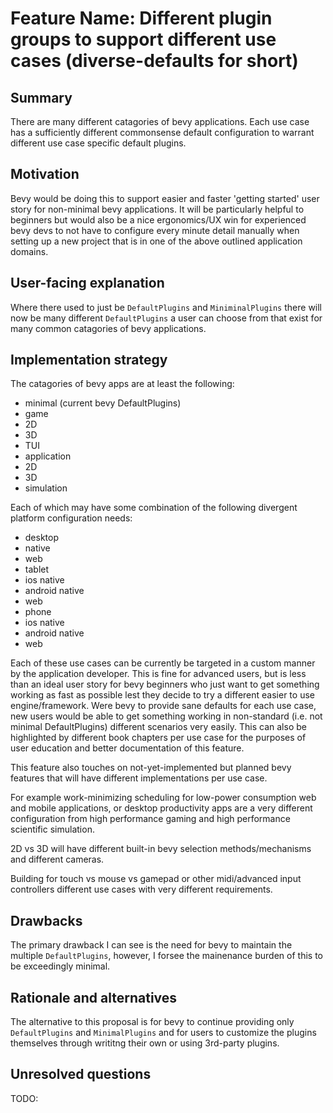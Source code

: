 # Feature Name: Different plugin groups to support different use cases (diverse-defaults for short)

## Summary

There are many different catagories of bevy applications. Each use case has a sufficiently different commonsense default configuration to warrant different use case specific default plugins.

## Motivation

Bevy would be doing this to support easier and faster 'getting started' user story for non-minimal bevy applications. It will be particularly helpful to beginners but would also be a nice ergonomics/UX win for experienced bevy devs to not have to configure every minute detail manually when setting up a new project that is in one of the above outlined application domains.

## User-facing explanation

Where there used to just be `DefaultPlugins` and `MiniminalPlugins` there will now be many different `DefaultPlugins` a user can choose from that exist for many common catagories of bevy applications.

## Implementation strategy

The catagories of bevy apps are at least the following:

- minimal (current bevy DefaultPlugins)
- game
 - 2D
 - 3D
- TUI
- application
 - 2D
 - 3D 
- simulation

Each of which may have some combination of the following divergent platform configuration needs:

- desktop
 - native
 - web
- tablet
 - ios native
 - android native
 - web
- phone
 - ios native
 - android native
 - web

Each of these use cases can be currently be targeted in a custom manner by the application developer. This is fine for advanced users, but is less than an ideal user story for bevy beginners who just want to get something working as fast as possible lest they decide to try a different easier to use engine/framework. Were bevy to provide sane defaults for each use case, new users would be able to get something working in non-standard (i.e. not minimal DefaultPlugins) different scenarios very easily. This can also be highlighted by different book chapters per use case for the purposes of user education and better documentation of this feature.

This feature also touches on not-yet-implemented but planned bevy features that will have different implementations per use case.

For example work-minimizing scheduling for low-power consumption web and mobile applications, or desktop productivity apps are a very different configuration from high performance gaming and high performance scientific simulation.

2D vs 3D will have different built-in bevy selection methods/mechanisms and different cameras.

Building for touch vs mouse vs gamepad or other midi/advanced input controllers different use cases with very different requirements.

## Drawbacks

The primary drawback I can see is the need for bevy to maintain the multiple `DefaultPlugins`, however, I forsee the mainenance burden of this to be exceedingly minimal.

## Rationale and alternatives

The alternative to this proposal is for bevy to continue providing only `DefaultPlugins` and `MinimalPlugins` and for users to customize the plugins themselves through writitng their own or using 3rd-party plugins.

## Unresolved questions

TODO:
